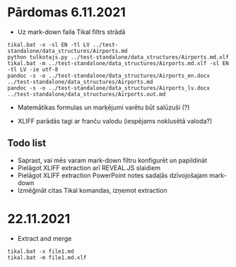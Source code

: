 # Pārdomas 6.11.2021

* Uz mark-down faila Tikal filtrs strādā

```
tikal.bat -x -sl EN -tl LV ../test-standalone/data_structures/Airports.md 
python tulkotajs.py ../test-standalone/data_structures/Airports.md.xlf  
tikal.bat -m ../test-standalone/data_structures/Airports.md.xlf -sl EN -tl LV -ie utf-8
pandoc -s -o ../test-standalone/data_structures/Airports_en.docx ../test-standalone/data_structures/Airports.md
pandoc -s -o ../test-standalone/data_structures/Airports_lv.docx ../test-standalone/data_structures/Airports.out.md
```

* Matemātikas formulas un marķējumi varētu būt salūzuši (?)

* XLIFF parādās tagi ar franču valodu (iespējams noklusētā valoda?)

## Todo list

* Saprast, vai mēs varam mark-down filtru konfigurēt un papildināt
* Pielāgot XLIFF extraction arī REVEAL.JS slaidiem
* Pielāgot XLIFF extraction PowerPoint notes sadaļās dzīvojošajam mark-down
* Izmēģināt citas Tikal komandas, izņemot extraction 

# 22.11.2021

* Extract and merge

```
tikal.bat -x file1.md
tikal.bat -m file1.md.xlf
```


